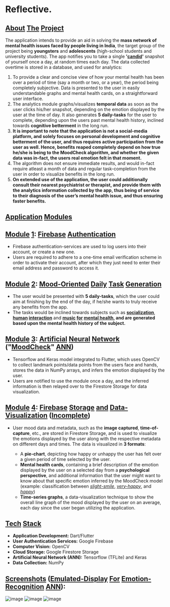 # Reflective.

## <ins>About</ins> <ins>The</ins> <ins>Project</ins>

The application intends to provide an aid in solving the **mass network of mental health issues faced by people living in India**, the target group of the project being **youngsters** and **adolescents** (high-school students and university students). The app notifies you to take a single **'<ins>candid</ins>'** snapshot of yourself once a day, at random times each day. The data collected overtime is stored in a database, and used for analytics:
1) To provide a clear and concise view of how your mental health has been over a period of time (say a month or two, or a year), the period being completely subjective. Data is presented to the user in easily understandable graphs and mental health cards, on a straightforward user interface.
2) The analytics module graphs/visualizes **temporal data** as soon as the user clicks his/her snapshot, depending on the emotion displayed by  the user at the time of day. It also generates **5 daily-tasks** for the user to complete, depending upon the users past mental health history, inclined towards **cognitive betterment** in the long run. 
3) **It is important to note that the application is not a social-media platform, and solely focuses on personal development and cognitive betterment of the user, and thus requires active participation from the user as well. Hence, benefits reaped completely depend on how true he/she is being to the MoodCheck algorithm, and whether the given data was in-fact, the users real emotion felt in that moment.**
4) The algorithm does not ensure immediate results, and would in-fact require atleast a month of data and regular task-completion from the user in order to visualize benefits in the long run.
5) __On extended use of the application, the user could additionally consult their nearest psychiatrist or therapist, and provide them with the analytics information collected by the app, thus being of service to their diagnosis of the user’s mental health issue, and thus ensuring faster benefits.__ 

## <ins>Application</ins> <ins>Modules</ins>

## <ins>Module</ins> <ins>1</ins>: <ins>Firebase</ins> <ins>Authentication</ins>
- Firebase authentication-services are used to log users into their account, or create a new one.
- Users are required to adhere to a one-time email verification scheme in order to activate their account, after which they just need to enter their email address and password to access it.
## <ins>Module</ins> <ins>2</ins>: <ins>Mood-Oriented</ins> <ins>Daily</ins> <ins>Task</ins> <ins>Generation</ins>
- The user would be presented with **5 daily-tasks**, which the user could aim at finishing by the end of the day, if he/she wants to truly receive any benefits from the app. 
- The tasks would be inclined towards subjects such as **<ins>socialization</ins>**, **<ins>human</ins> <ins>interaction</ins>** and **<ins>music</ins> <ins>for</ins> <ins>mental health</ins>, and are generated based upon the mental health history of the subject.**
## <ins>Module</ins> <ins>3</ins>: <ins>Artificial</ins> <ins>Neural</ins> <ins>Network</ins> ("<ins>MoodCheck</ins>" <ins>ANN</ins>)
- Tensorflow and Keras model integrated to Flutter, which uses OpenCV to collect landmark points/data points from the users face and hands, stores the data in NumPy arrays, and infers the emotion displayed by the user.
- Users are notified to use the module once a day, and the inferred information is then relayed over to the Firestore Storage for data visualization.
## <ins>Module</ins> <ins>4</ins>: <ins>Firebase</ins> <ins>Storage</ins> <ins>and</ins> <ins>Data-Visualization</ins> (<ins>Incomplete</ins>)
- User mood data and metadata, such as the **image captured**, **time-of-capture**, etc., are stored in Firestore Storage, and is used to visualize the emotions displayed by the user along with the respective metadata on different days and times. The data is visualized in **3 formats**:

  - A **pie-chart**, depicting how happy or unhappy the user has felt over a given period of time selected by the user.
  - **Mental health cards**, containing a brief description of the emotion displayed by the user on a selected day from a **psychological perspective**, and additional       information that the user might want to know about that specific emotion inferred by the MoodCheck model (example: classification between *<ins>slight-smile</ins>*,     *<ins>very-happy</ins>*, and *<ins>happy</ins>*)
  - **Time-series graphs**, a data-visualization technique to show the overall line graph of the mood displayed by the user on an average, each day since the user began   utilizing the application.

## <ins>Tech</ins> <ins>Stack</ins>
- **Application Development:** Dart/Flutter
- **User Authentication Services:** Google Firebase
- **Computer Vision:** OpenCV
- **Cloud Storage:** Google Firestore Storage
- **Artificial Neural Network (ANN):** Tensorflow (TFLite) and Keras
- **Data Collection:** NumPy

## <ins>Screenshots</ins> (<ins>Emulated-Display</ins> <ins>For</ins> <ins>Emotion-Recognition</ins> <ins>ANN</ins>):

![image](https://user-images.githubusercontent.com/75426551/212101284-f298cbfb-b4d2-4ecb-9b08-2e906e658c39.png)
![image](https://user-images.githubusercontent.com/75426551/212101423-6a7a5f92-e661-4b51-be0d-ca72ec4a43a4.png)
![image](https://user-images.githubusercontent.com/75426551/212101695-623a21fb-bfde-4d61-82b0-1091f6106d33.png)
